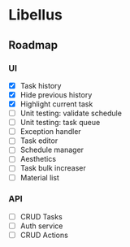 # Libellus

## Roadmap

### UI
- [x] Task history
- [x] Hide previous history
- [x] Highlight current task
- [ ] Unit testing: validate schedule
- [ ] Unit testing: task queue
- [ ] Exception handler
- [ ] Task editor
- [ ] Schedule manager
- [ ] Aesthetics
- [ ] Task bulk increaser
- [ ] Material list

### API
- [ ] CRUD Tasks
- [ ] Auth service
- [ ] CRUD Actions